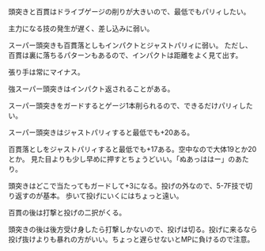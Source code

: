 頭突きと百貫はドライブゲージの削りが大きいので、最低でもパリィしたい。

主力になる技の発生が遅く、差し込みに弱い。

スーパー頭突きも百貫落としもインパクトとジャストパリィに弱い。
ただし、百貫は裏に落ちるパターンもあるので、インパクトは距離をよく見て出す。

張り手は常にマイナス。

強スーパー頭突きはインパクト返されることがある。

スーパー頭突きをガードするとゲージ1本削られるので、できるだけパリィしたい。

スーパー頭突きはジャストパリィすると最低でも+20ある。

百貫落としをジャストパリィすると最低でも+17ある。空中なので大体19とか20とか。
見た目よりも少し早めに押すとちょうどいい。「ぬあっははー」のあたり。

頭突きはどこで当たってもガードして+3になる。投げの外なので、5-7F技で切り返すのが基本。
歩いて投げにいくにはちょっと遠い。

百貫の後は打撃と投げの二択がくる。

頭突きの後は後方受け身したら打撃しかないので、投げは切る。投げに来るなら投げ抜けよりも暴れの方がいい。ちょっと遅らせないとMPに負けるので注意。

